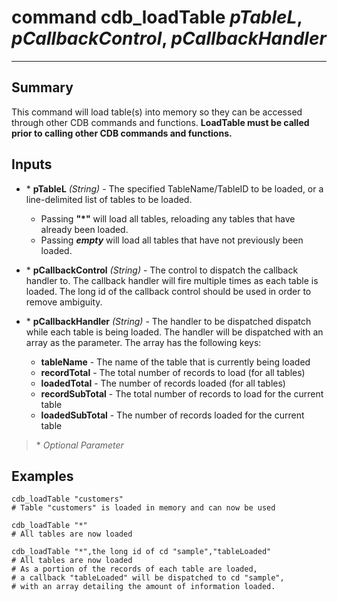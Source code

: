 # command cdb_loadTable *pTableL*, *pCallbackControl*, *pCallbackHandler*
---

## Summary
This command will load table(s) into memory so they can be accessed through other CDB commands and functions. **LoadTable must be called prior to calling other CDB commands and functions.**

## Inputs
* \* **pTableL** *(String)* - The specified TableName/TableID to be loaded, or a line-delimited list of tables to be loaded.
    * Passing **"\*"** will load all tables, reloading any tables that have already been loaded.
    * Passing **_empty_** will load all tables that have not previously been loaded.

* \* **pCallbackControl** *(String)* - The control to dispatch the callback handler to. The callback handler will fire multiple times as each table is loaded. The long id of the callback control should be used in order to remove ambiguity.

* \* **pCallbackHandler** *(String)* - The handler to be dispatched dispatch while each table is being loaded. The handler will be dispatched with an array as the parameter. The array has the following keys:
    * **tableName** - The name of the table that is currently being loaded
    * **recordTotal** - The total number of records to load (for all tables)
    * **loadedTotal** - The number of records loaded (for all tables)
    * **recordSubTotal** - The total number of records to load for the current table
    * **loadedSubTotal** - The number of records loaded for the current table
    
> \* _Optional Parameter_

## Examples
```livecodeserver
cdb_loadTable "customers"
# Table "customers" is loaded in memory and can now be used 
``` 
```livecodeserver
cdb_loadTable "*"
# All tables are now loaded
```
```livecodeserver
cdb_loadTable "*",the long id of cd "sample","tableLoaded"
# All tables are now loaded
# As a portion of the records of each table are loaded,
# a callback "tableLoaded" will be dispatched to cd "sample",
# with an array detailing the amount of information loaded.
``` 